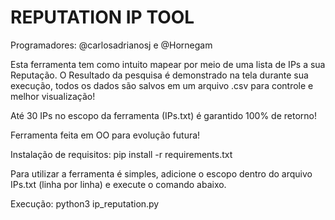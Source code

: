 # REPUTATION IP TOOL
Programadores: @carlosadrianosj e @Hornegam

Esta ferramenta tem como intuito mapear por meio de uma lista de IPs a sua Reputação.
O Resultado da pesquisa é demonstrado na tela durante sua execução, todos os dados são salvos
em um arquivo .csv para controle e melhor visualização!

Até 30 IPs no escopo da ferramenta (IPs.txt) é garantido 100% de retorno!


Ferramenta feita em OO para evolução futura!


Instalação de requisitos:
pip install -r requirements.txt

Para utilizar a ferramenta é simples, adicione o escopo dentro do arquivo IPs.txt (linha por linha)
e execute o comando abaixo.

Execução:
python3 ip_reputation.py
